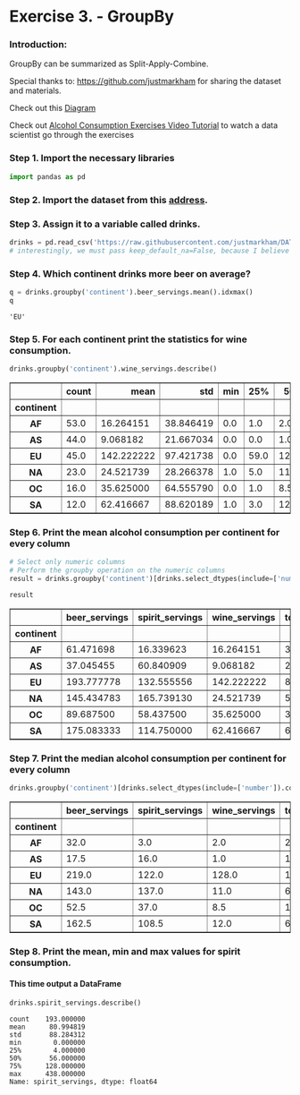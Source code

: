 # Exercise 3. - GroupBy

### Introduction:

GroupBy can be summarized as Split-Apply-Combine.

Special thanks to: https://github.com/justmarkham for sharing the dataset and materials.

Check out this [Diagram](http://i.imgur.com/yjNkiwL.png)  

Check out [Alcohol Consumption Exercises Video Tutorial](https://youtu.be/az67CMdmS6s) to watch a data scientist go through the exercises


### Step 1. Import the necessary libraries


```python
import pandas as pd
```

### Step 2. Import the dataset from this [address](https://raw.githubusercontent.com/justmarkham/DAT8/master/data/drinks.csv). 

### Step 3. Assign it to a variable called drinks.


```python
drinks = pd.read_csv('https://raw.githubusercontent.com/justmarkham/DAT8/master/data/drinks.csv', keep_default_na=False, na_values=[])
# interestingly, we must pass keep_default_na=False, because I believe that in this dataset 'NA' stands for North America
```

### Step 4. Which continent drinks more beer on average?


```python
q = drinks.groupby('continent').beer_servings.mean().idxmax()
q
```




    'EU'



### Step 5. For each continent print the statistics for wine consumption.


```python
drinks.groupby('continent').wine_servings.describe()


```




<div>
<style scoped>
    .dataframe tbody tr th:only-of-type {
        vertical-align: middle;
    }

    .dataframe tbody tr th {
        vertical-align: top;
    }

    .dataframe thead th {
        text-align: right;
    }
</style>
<table border="1" class="dataframe">
  <thead>
    <tr style="text-align: right;">
      <th></th>
      <th>count</th>
      <th>mean</th>
      <th>std</th>
      <th>min</th>
      <th>25%</th>
      <th>50%</th>
      <th>75%</th>
      <th>max</th>
    </tr>
    <tr>
      <th>continent</th>
      <th></th>
      <th></th>
      <th></th>
      <th></th>
      <th></th>
      <th></th>
      <th></th>
      <th></th>
    </tr>
  </thead>
  <tbody>
    <tr>
      <th>AF</th>
      <td>53.0</td>
      <td>16.264151</td>
      <td>38.846419</td>
      <td>0.0</td>
      <td>1.0</td>
      <td>2.0</td>
      <td>13.00</td>
      <td>233.0</td>
    </tr>
    <tr>
      <th>AS</th>
      <td>44.0</td>
      <td>9.068182</td>
      <td>21.667034</td>
      <td>0.0</td>
      <td>0.0</td>
      <td>1.0</td>
      <td>8.00</td>
      <td>123.0</td>
    </tr>
    <tr>
      <th>EU</th>
      <td>45.0</td>
      <td>142.222222</td>
      <td>97.421738</td>
      <td>0.0</td>
      <td>59.0</td>
      <td>128.0</td>
      <td>195.00</td>
      <td>370.0</td>
    </tr>
    <tr>
      <th>NA</th>
      <td>23.0</td>
      <td>24.521739</td>
      <td>28.266378</td>
      <td>1.0</td>
      <td>5.0</td>
      <td>11.0</td>
      <td>34.00</td>
      <td>100.0</td>
    </tr>
    <tr>
      <th>OC</th>
      <td>16.0</td>
      <td>35.625000</td>
      <td>64.555790</td>
      <td>0.0</td>
      <td>1.0</td>
      <td>8.5</td>
      <td>23.25</td>
      <td>212.0</td>
    </tr>
    <tr>
      <th>SA</th>
      <td>12.0</td>
      <td>62.416667</td>
      <td>88.620189</td>
      <td>1.0</td>
      <td>3.0</td>
      <td>12.0</td>
      <td>98.50</td>
      <td>221.0</td>
    </tr>
  </tbody>
</table>
</div>



### Step 6. Print the mean alcohol consumption per continent for every column


```python
# Select only numeric columns
# Perform the groupby operation on the numeric columns
result = drinks.groupby('continent')[drinks.select_dtypes(include=['number']).columns].mean()

result
```




<div>
<style scoped>
    .dataframe tbody tr th:only-of-type {
        vertical-align: middle;
    }

    .dataframe tbody tr th {
        vertical-align: top;
    }

    .dataframe thead th {
        text-align: right;
    }
</style>
<table border="1" class="dataframe">
  <thead>
    <tr style="text-align: right;">
      <th></th>
      <th>beer_servings</th>
      <th>spirit_servings</th>
      <th>wine_servings</th>
      <th>total_litres_of_pure_alcohol</th>
    </tr>
    <tr>
      <th>continent</th>
      <th></th>
      <th></th>
      <th></th>
      <th></th>
    </tr>
  </thead>
  <tbody>
    <tr>
      <th>AF</th>
      <td>61.471698</td>
      <td>16.339623</td>
      <td>16.264151</td>
      <td>3.007547</td>
    </tr>
    <tr>
      <th>AS</th>
      <td>37.045455</td>
      <td>60.840909</td>
      <td>9.068182</td>
      <td>2.170455</td>
    </tr>
    <tr>
      <th>EU</th>
      <td>193.777778</td>
      <td>132.555556</td>
      <td>142.222222</td>
      <td>8.617778</td>
    </tr>
    <tr>
      <th>NA</th>
      <td>145.434783</td>
      <td>165.739130</td>
      <td>24.521739</td>
      <td>5.995652</td>
    </tr>
    <tr>
      <th>OC</th>
      <td>89.687500</td>
      <td>58.437500</td>
      <td>35.625000</td>
      <td>3.381250</td>
    </tr>
    <tr>
      <th>SA</th>
      <td>175.083333</td>
      <td>114.750000</td>
      <td>62.416667</td>
      <td>6.308333</td>
    </tr>
  </tbody>
</table>
</div>



### Step 7. Print the median alcohol consumption per continent for every column


```python
drinks.groupby('continent')[drinks.select_dtypes(include=['number']).columns].median()
```




<div>
<style scoped>
    .dataframe tbody tr th:only-of-type {
        vertical-align: middle;
    }

    .dataframe tbody tr th {
        vertical-align: top;
    }

    .dataframe thead th {
        text-align: right;
    }
</style>
<table border="1" class="dataframe">
  <thead>
    <tr style="text-align: right;">
      <th></th>
      <th>beer_servings</th>
      <th>spirit_servings</th>
      <th>wine_servings</th>
      <th>total_litres_of_pure_alcohol</th>
    </tr>
    <tr>
      <th>continent</th>
      <th></th>
      <th></th>
      <th></th>
      <th></th>
    </tr>
  </thead>
  <tbody>
    <tr>
      <th>AF</th>
      <td>32.0</td>
      <td>3.0</td>
      <td>2.0</td>
      <td>2.30</td>
    </tr>
    <tr>
      <th>AS</th>
      <td>17.5</td>
      <td>16.0</td>
      <td>1.0</td>
      <td>1.20</td>
    </tr>
    <tr>
      <th>EU</th>
      <td>219.0</td>
      <td>122.0</td>
      <td>128.0</td>
      <td>10.00</td>
    </tr>
    <tr>
      <th>NA</th>
      <td>143.0</td>
      <td>137.0</td>
      <td>11.0</td>
      <td>6.30</td>
    </tr>
    <tr>
      <th>OC</th>
      <td>52.5</td>
      <td>37.0</td>
      <td>8.5</td>
      <td>1.75</td>
    </tr>
    <tr>
      <th>SA</th>
      <td>162.5</td>
      <td>108.5</td>
      <td>12.0</td>
      <td>6.85</td>
    </tr>
  </tbody>
</table>
</div>



### Step 8. Print the mean, min and max values for spirit consumption.
#### This time output a DataFrame


```python
drinks.spirit_servings.describe()
```




    count    193.000000
    mean      80.994819
    std       88.284312
    min        0.000000
    25%        4.000000
    50%       56.000000
    75%      128.000000
    max      438.000000
    Name: spirit_servings, dtype: float64


